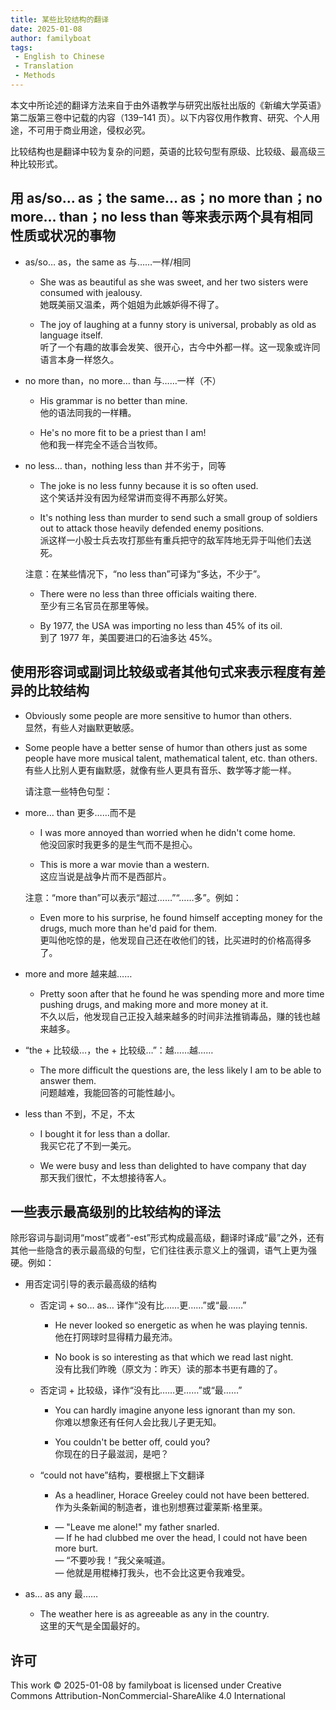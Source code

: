 ```yaml
---
title: 某些比较结构的翻译
date: 2025-01-08
author: familyboat
tags:
 - English to Chinese
 - Translation
 - Methods
---
```


本文中所论述的翻译方法来自于由外语教学与研究出版社出版的《新编大学英语》第二版第三卷中记载的内容（139&ndash;141 页）。以下内容仅用作教育、研究、个人用途，不可用于商业用途，侵权必究。

比较结构也是翻译中较为复杂的问题，英语的比较句型有原级、比较级、最高级三种比较形式。

<!-- more -->

## 用 as/so… as；the same… as；no more than；no more… than；no less than 等来表示两个具有相同性质或状况的事物

- as/so… as，the same as 与……一样/相同

  - She was as beautiful as she was sweet, and her two sisters were consumed with jealousy.
    <br />
    她既美丽又温柔，两个姐姐为此嫉妒得不得了。

  - The joy of laughing at a funny story is universal, probably as old as language itself.
    <br />
    听了一个有趣的故事会发笑、很开心，古今中外都一样。这一现象或许同语言本身一样悠久。

- no more than，no more… than 与……一样（不）

  - His grammar is no better than mine.
    <br />
    他的语法同我的一样糟。

  - He's no more fit to be a priest than I am!
    <br />
    他和我一样完全不适合当牧师。

- no less… than，nothing less than 并不劣于，同等

  - The joke is no less funny because it is so often used.
    <br />
    这个笑话并没有因为经常讲而变得不再那么好笑。

  - It's nothing less than murder to send such a small group of soldiers out to attack those heavily defended enemy positions.
    <br />
    派这样一小股士兵去攻打那些有重兵把守的敌军阵地无异于叫他们去送死。

  注意：在某些情况下，“no less than”可译为“多达，不少于”。

  - There were no less than three officials waiting there.
    <br />
    至少有三名官员在那里等候。

  - By 1977, the USA was importing no less than 45% of its oil.
    <br />
    到了 1977 年，美国要进口的石油多达 45%。

## 使用形容词或副词比较级或者其他句式来表示程度有差异的比较结构

- Obviously some people are more sensitive to humor than others.
  <br />
  显然，有些人对幽默更敏感。

- Some people have a better sense of humor than others just as some people have more musical talent, mathematical talent, etc. than others.
  <br />
  有些人比别人更有幽默感，就像有些人更具有音乐、数学等才能一样。

  请注意一些特色句型：

- more… than 更多……而不是

  - I was more annoyed than worried when he didn't come home.
    <br />
    他没回家时我更多的是生气而不是担心。

  - This is more a war movie than a western.
    <br />
    这应当说是战争片而不是西部片。

  注意：“more than”可以表示“超过……”“……多”。例如：

  - Even more to his surprise, he found himself accepting money for the drugs, much more than he'd paid for them.
    <br />
    更叫他吃惊的是，他发现自己还在收他们的钱，比买进时的价格高得多了。

- more and more 越来越……

  - Pretty soon after that he found he was spending more and more time pushing drugs, and making more and more money at it.
    <br />
    不久以后，他发现自己正投入越来越多的时间非法推销毒品，赚的钱也越来越多。

- “the + 比较级…，the + 比较级…”：越……越……

  - The more difficult the questions are, the less likely I am to be able to answer them.
    <br />
    问题越难，我能回答的可能性越小。

- less than 不到，不足，不太

  - I bought it for less than a dollar.
    <br />
    我买它花了不到一美元。

  - We were busy and less than delighted to have company that day
    <br />
    那天我们很忙，不太想接待客人。

## 一些表示最高级别的比较结构的译法

除形容词与副词用“most”或者“-est”形式构成最高级，翻译时译成“最”之外，还有其他一些隐含的表示最高级的句型，它们往往表示意义上的强调，语气上更为强硬。例如：

- 用否定词引导的表示最高级的结构

  - 否定词 + so… as… 译作“没有比……更……”或“最……”

    - He never looked so energetic as when he was playing tennis.
      <br />
      他在打网球时显得精力最充沛。

    - No book is so interesting as that which we read last night.
      <br />
      没有比我们昨晚（原文为：昨天）读的那本书更有趣的了。

  - 否定词 + 比较级，译作“没有比……更……”或“最……”

    - You can hardly imagine anyone less ignorant than my son.
      <br />
      你难以想象还有任何人会比我儿子更无知。

    - You couldn't be better off, could you?
      <br />
      你现在的日子最滋润，是吧？

  - “could not have”结构，要根据上下文翻译

    - As a headliner, Horace Greeley could not have been bettered.
      <br />
      作为头条新闻的制造者，谁也别想赛过霍莱斯·格里莱。

    - &mdash; "Leave me alone!" my father snarled.
      <br />
      &mdash; If he had clubbed me over the head, I could not have been more burt.
      <br />
      &mdash; “不要吵我！”我父亲喊道。
      <br />
      &mdash; 他就是用棍棒打我头，也不会比这更令我难受。

- as… as any 最……

  - The weather here is as agreeable as any in the country.
    <br />
    这里的天气是全国最好的。

## 许可

This work © 2025-01-08 by familyboat is licensed under Creative Commons Attribution-NonCommercial-ShareAlike 4.0 International
